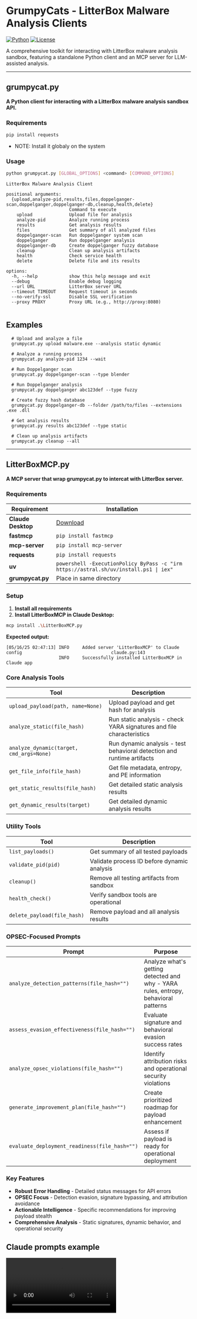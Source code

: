 # GrumpyCats - LitterBox Malware Analysis Clients

[![Python](https://img.shields.io/badge/Python-3.11+-blue.svg)](https://www.python.org/downloads/)
[![License](https://img.shields.io/badge/license-GPL%20v3-green.svg)]()

A comprehensive toolkit for interacting with LitterBox malware analysis sandbox, featuring a standalone Python client and an MCP server for LLM-assisted analysis.

---

## grumpycat.py

**A Python client for interacting with a LitterBox malware analysis sandbox API.**

### Requirements

```bash
pip install requests
```
* NOTE: Install it globaly on the system 

### Usage

```bash
python grumpycat.py [GLOBAL_OPTIONS] <command> [COMMAND_OPTIONS]
```

```
LitterBox Malware Analysis Client

positional arguments:
  {upload,analyze-pid,results,files,doppelganger-scan,doppelganger,doppelganger-db,cleanup,health,delete}
                        Command to execute
    upload              Upload file for analysis
    analyze-pid         Analyze running process
    results             Get analysis results
    files               Get summary of all analyzed files
    doppelganger-scan   Run doppelganger system scan
    doppelganger        Run doppelganger analysis
    doppelganger-db     Create doppelganger fuzzy database
    cleanup             Clean up analysis artifacts
    health              Check service health
    delete              Delete file and its results

options:
  -h, --help            show this help message and exit
  --debug               Enable debug logging
  --url URL             LitterBox server URL
  --timeout TIMEOUT     Request timeout in seconds
  --no-verify-ssl       Disable SSL verification
  --proxy PROXY         Proxy URL (e.g., http://proxy:8080)


```

## Examples

```
  # Upload and analyze a file
  grumpycat.py upload malware.exe --analysis static dynamic

  # Analyze a running process
  grumpycat.py analyze-pid 1234 --wait

  # Run Doppelganger scan
  grumpycat.py doppelganger-scan --type blender

  # Run Doppelganger analysis
  grumpycat.py doppelganger abc123def --type fuzzy

  # Create fuzzy hash database
  grumpycat.py doppelganger-db --folder /path/to/files --extensions .exe .dll

  # Get analysis results
  grumpycat.py results abc123def --type static

  # Clean up analysis artifacts
  grumpycat.py cleanup --all
```
---

## LitterBoxMCP.py

**A MCP server that wrap grumpycat.py to intercat with LitterBox server.**

### Requirements

| Requirement | Installation |
|-------------|--------------|
| **Claude Desktop** | [Download](https://claude.ai/desktop) |
| **fastmcp** | `pip install fastmcp` |
| **mcp-server** | `pip install mcp-server` |
| **requests** | `pip install requests` |
| **uv** | `powershell -ExecutionPolicy ByPass -c "irm https://astral.sh/uv/install.ps1 \| iex"` |
| **grumpycat.py** | Place in same directory |

### Setup

1. **Install all requirements**
2. **Install LitterBoxMCP in Claude Desktop:**

```bash
mcp install .\LitterBoxMCP.py
```

**Expected output:**
```
[05/16/25 02:47:13] INFO     Added server 'LitterBoxMCP' to Claude config                                  claude.py:143
                    INFO     Successfully installed LitterBoxMCP in Claude app  
```

### Core Analysis Tools

| Tool | Description |
|------|-------------|
| `upload_payload(path, name=None)` | Upload payload and get hash for analysis |
| `analyze_static(file_hash)` | Run static analysis - check YARA signatures and file characteristics |
| `analyze_dynamic(target, cmd_args=None)` | Run dynamic analysis - test behavioral detection and runtime artifacts |
| `get_file_info(file_hash)` | Get file metadata, entropy, and PE information |
| `get_static_results(file_hash)` | Get detailed static analysis results |
| `get_dynamic_results(target)` | Get detailed dynamic analysis results |

### Utility Tools

| Tool | Description |
|------|-------------|
| `list_payloads()` | Get summary of all tested payloads |
| `validate_pid(pid)` | Validate process ID before dynamic analysis |
| `cleanup()` | Remove all testing artifacts from sandbox |
| `health_check()` | Verify sandbox tools are operational |
| `delete_payload(file_hash)` | Remove payload and all analysis results |

### OPSEC-Focused Prompts

| Prompt | Purpose |
|--------|---------|
| `analyze_detection_patterns(file_hash="")` | Analyze what's getting detected and why - YARA rules, entropy, behavioral patterns |
| `assess_evasion_effectiveness(file_hash="")` | Evaluate signature and behavioral evasion success rates |
| `analyze_opsec_violations(file_hash="")` | Identify attribution risks and operational security violations |
| `generate_improvement_plan(file_hash="")` | Create prioritized roadmap for payload enhancement |
| `evaluate_deployment_readiness(file_hash="")` | Assess if payload is ready for operational deployment |

### Key Features

- **Robust Error Handling** - Detailed status messages for API errors
- **OPSEC Focus** - Detection evasion, signature bypassing, and attribution avoidance
- **Actionable Intelligence** - Specific recommendations for improving payload stealth
- **Comprehensive Analysis** - Static signatures, dynamic behavior, and operational security

## Claude prompts example

![LitterBoxMCP](/Screenshots/LitterBoxMCP.mp4)
